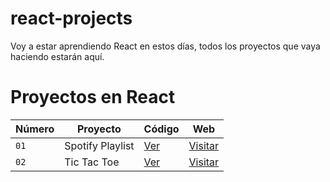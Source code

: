 # react-projects
Voy a estar aprendiendo React en estos días, todos los proyectos que vaya haciendo estarán aquí.

# Proyectos en React

| Número | Proyecto | Código | Web |
| --- | --- | --- | --- |
| `01` | Spotify Playlist | [Ver](projects/01-spotify-playlist) | [Visitar](https://shinypotat-react-01.netlify.app) | 
| `02` | Tic Tac Toe | [Ver](projects/02-tic-tac-toe) | [Visitar](https://shinypotat-react-02.netlify.app) | 
